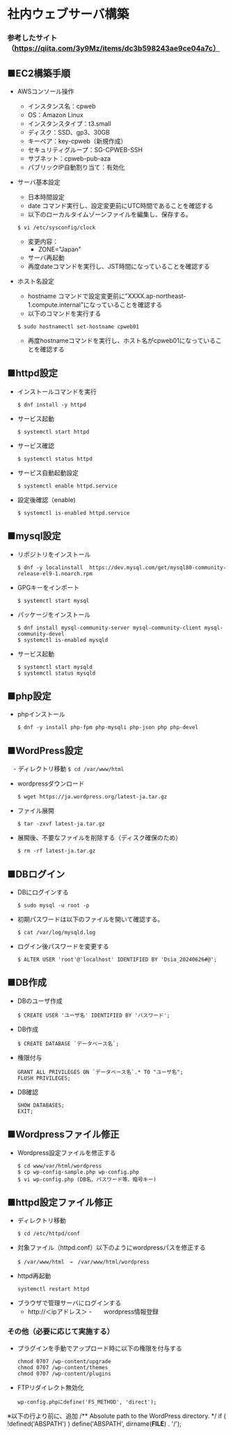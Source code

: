 # 社内ウェブサーバ構築
### 参考したサイト（https://qiita.com/3y9Mz/items/dc3b598243ae9ce04a7c）


## ■EC2構築手順
- AWSコンソール操作
	- インスタンス名：cpweb
	- OS：Amazon Linux
	- インスタンスタイプ：t3.small
	- ディスク：SSD、gp3、30GB
	- キーペア：key-cpweb（新規作成）
	- セキュリティグループ：SG-CPWEB-SSH
	- サブネット：cpweb-pub-aza
	- パブリックIP自動割り当て：有効化
	
- サーバ基本設定
	- 日本時間設定
	- date コマンド実行し、設定変更前にUTC時間であることを確認する
	-  以下のローカルタイムゾーンファイルを編集し、保存する。
   	```
   	$ vi /etc/sysconfig/clock
   	```
	- 変更内容：
 	   - ZONE="Japan"
	- サーバ再起動	
	- 再度dateコマンドを実行し、JST時間になっていることを確認する


- ホスト名設定
	- hostname コマンドで設定変更前に”XXXX.ap-northeast-1.compute.internal”になっていることを確認する
	- 以下のコマンドを実行する
   	```
   	$ sudo hostnamectl set-hostname cpweb01
   	```
	- 再度hostnameコマンドを実行し、ホスト名がcpweb01になっていることを確認する
## ■httpd設定
- インストールコマンドを実行
   	```
   	$ dnf install -y httpd
	```
- サービス起動
  	```
	$ systemctl start httpd
   	```
- サービス確認
  	```
	$ systemctl status httpd
   	```
- サービス自動起動設定
   	```
   	$ systemctl enable httpd.service
   	```
- 設定後確認（enable)
   	```
   	$ systemctl is-enabled httpd.service
   	```
## ■mysql設定
- リポジトリをインストール
	```
	$ dnf -y localinstall  https://dev.mysql.com/get/mysql80-community-release-el9-1.noarch.rpm
	```
- GPGキーをインポート
	```
	$ systemctl start mysql
 	```
- パッケージをインストール
	```
	$ dnf install mysql-community-server mysql-community-client mysql-community-devel
	$ systemctl is-enabled mysqld
	```
- サービス起動
	```
 	$ systemctl start mysqld
	$ systemctl status mysqld
	```
## ■php設定
- phpインストール
	```
	$ dnf -y install php-fpm php-mysqli php-json php php-devel
	```
## ■WordPress設定
　- ディレクトリ移動
	```
	$ cd /var/www/html
	```
- wordpressダウンロード
	```
	$ wget https://ja.wordpress.org/latest-ja.tar.gz
	```
- ファイル展開
	```
 	$ tar -zxvf latest-ja.tar.gz
	```
- 展開後、不要なファイルを削除する（ディスク確保のため）
	```
 	$ rm -rf latest-ja.tar.gz
	```
## ■DBログイン
- DBにログインする
	```
	$ sudo mysql -u root -p
	```
- 初期パスワードは以下のファイルを開いて確認する。
	```
	$ cat /var/log/mysqld.log
	```
- ログイン後パスワードを変更する
	```
 	$ ALTER USER 'root'@'localhost' IDENTIFIED BY 'Dsia_20240626#@';
	```
## ■DB作成
- DBのユーザ作成
	```
	$ CREATE USER 'ユーザ名' IDENTIFIED BY 'パスワード';
	```
- DB作成
	```
	$ CREATE DATABASE `データベース名`;
	```
- 権限付与
	```
	GRANT ALL PRIVILEGES ON `データベース名`.* TO "ユーザ名";
 	FLUSH PRIVILEGES;
	```
- DB確認
	```
	SHOW DATABASES;
	EXIT;
	```
## ■Wordpressファイル修正
- Wordpress設定ファイルを修正する
	```
	$ cd www/var/html/wordpress
	$ cp wp-config-sample.php wp-config.php
	$ vi wp-config.php (DB名、パスワード等、暗号キー)
	```
## ■httpd設定ファイル修正
- ディレクトリ移動
	```
 	$ cd /etc/httpd/conf
	```
- 対象ファイル（httpd.conf）以下のようにwordpressパスを修正する
	```
	$ /var/www/html　→　/var/www/html/wordpress
	```
- httpd再起動
	```
	systemctl restart httpd
	```
- ブラウザで管理サーバにログインする
	- http://＜ipアドレス＞
	-　　wordpress情報登録



### その他（必要に応じて実施する）
- プラグインを手動でアップロード時に以下の権限を付与する
	```
	chmod 0707 /wp-content/upgrade
	chmod 0707 /wp-content/themes
	chmod 0707 /wp-content/plugins
	```
- FTPリダイレクト無効化
	```
	wp-config.phpにdefine('FS_METHOD', 'direct');
	```

※以下の行より前に、追加
/** Absolute path to the WordPress directory. */
if ( !defined('ABSPATH') )
    define('ABSPATH', dirname(__FILE__) . '/');






